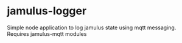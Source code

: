 # jamulus-logger
Simple node application to log jamulus state using mqtt messaging. Requires jamulus-mqtt modules
